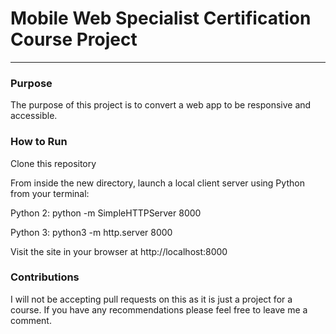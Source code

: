 # Mobile Web Specialist Certification Course Project
---
### Purpose
The purpose of this project is to convert a web app to be responsive and accessible.

### How to Run 
Clone this repository

From inside the new directory, launch a local client server using Python from your terminal: 

Python 2: python -m SimpleHTTPServer 8000 

Python 3: python3 -m http.server 8000

Visit the site in your browser at http://localhost:8000

### Contributions
I will not be accepting pull requests on this as it is just a project for a course. If you have any recommendations please feel free to leave me a comment.
